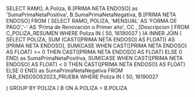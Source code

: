 SELECT RAMO, A.Poliza,
B.[PRIMA NETA ENDOSO] as 'SumaPrimaNetaPositiva', 
B.SumaPrimaNetaNegativa,
B.[PRIMA NETA ENDOSO]
FROM (
SELECT RAMO, POLIZA, 'MENSUAL' AS 'FORMA DE PAGO','-' AS 'Prima de Renovación o Primer año',  CC , [Descripcion ]
FROM C_POLIZA_RESUMEN WHERE Poliza IN (
50, 16190027
) 
	)A
INNER JOIN ( SELECT  POLIZA, 
SUM (CAST([PRIMA NETA ENDOSO] AS FLOAT)) AS [PRIMA NETA ENDOSO],
SUM(CASE WHEN CAST([PRIMA NETA ENDOSO] AS FLOAT) >= 0 THEN  CAST([PRIMA NETA ENDOSO] AS FLOAT) ELSE 0 END) as SumaPrimaNetaPositiva,
SUM(CASE WHEN CAST([PRIMA NETA ENDOSO] AS FLOAT) < 0 THEN CAST([PRIMA NETA ENDOSO] AS FLOAT) ELSE 0 END) as SumaPrimaNetaNegativa
FROM  TAB_ENSOSOS2023_PRUEBA WHERE  Poliza IN (
50, 16190027

)  GROUP BY  POLIZA
	) B 
ON A.POLIZA = B.POLIZA
